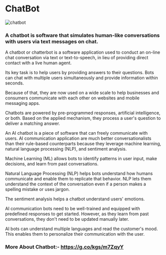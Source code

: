 # ChatBot


![chatbot](https://user-images.githubusercontent.com/89011801/205878981-74c7fc3b-2539-4094-b26a-7e6bf0cb280d.jpg)



### A chatbot is software that simulates human-like conversations with users via text messages on chat.

A chatbot or chatterbot is a software application used to conduct an on-line chat conversation via text or text-to-speech, in lieu of providing direct contact with a live human agent.

Its key task is to help users by providing answers to their questions. Bots can chat with multiple users simultaneously and provide information within seconds.

Because of that, they are now used on a wide scale to help businesses and consumers communicate with each other on websites and mobile messaging apps.

Chatbots are powered by pre-programmed responses, artificial intelligence, or both. Based on the applied mechanism, they process a user's question to deliver a matching answer.

An AI chatbot is a piece of software that can freely communicate with users. AI communication application are much better conversationalists than their rule-based counterparts because they leverage machine learning, natural language processing (NLP), and sentiment analysis.

Machine Learning (ML) allows bots to identify patterns in user input, make decisions, and learn from past conversations.

Natural Language Processing (NLP) helps bots understand how humans communicate and enable them to replicate that behavior. NLP lets them understand the context of the conversation even if a person makes a spelling mistake or uses jargon.

The sentiment analysis helps a chatbot understand users' emotions.

AI communication bots need to be well-trained and equipped with predefined responses to get started. However, as they learn from past conversations, they don't need to be updated manually later.

AI bots can understand multiple languages and read the customer's mood. This enables them to personalize their communication with the user.

### More About Chatbot:- https://g.co/kgs/m7ZqyY
